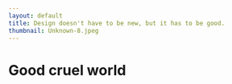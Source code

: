 ```yaml
---
layout: default
title: Design doesn't have to be new, but it has to be good.
thumbnail: Unknown-8.jpeg
---
```



# Good cruel world
